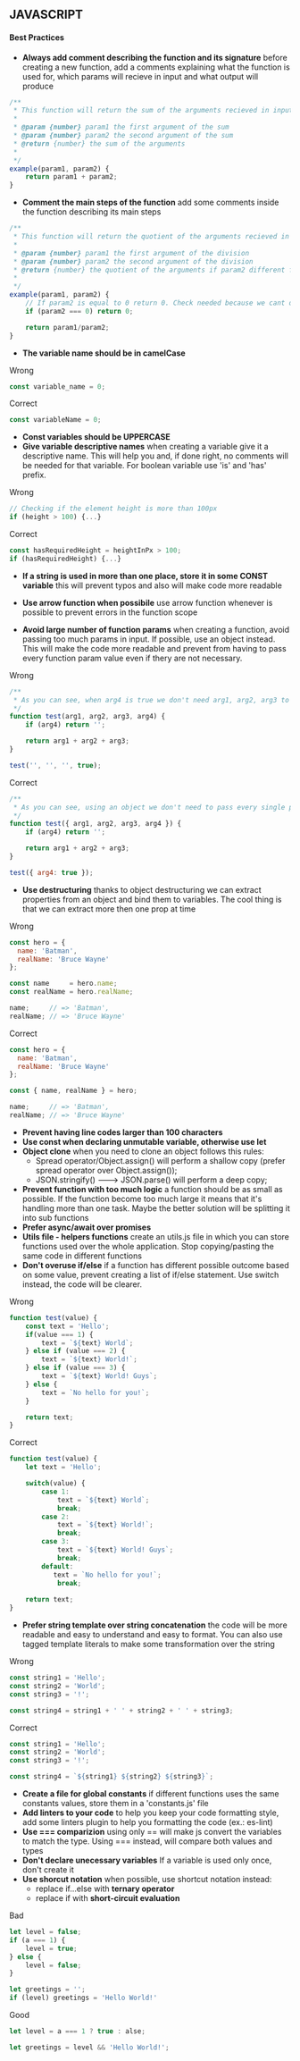 ## JAVASCRIPT

#### Best Practices
* **Always add comment describing the function and its signature** before creating a new function, add a comments explaining what the function is used for, which params will recieve in input and what output will produce

```js
/**
 * This function will return the sum of the arguments recieved in input.
 *
 * @param {number} param1 the first argument of the sum
 * @param {number} param2 the second argument of the sum
 * @return {number} the sum of the arguments
 *
 */
example(param1, param2) {
    return param1 + param2;
}
```
* **Comment the main steps of the function** add some comments inside the function describing its main steps

```js
/**
 * This function will return the quotient of the arguments recieved in input.
 *
 * @param {number} param1 the first argument of the division
 * @param {number} param2 the second argument of the division
 * @return {number} the quotient of the arguments if param2 different from 0
 *
 */
example(param1, param2) {
    // If param2 is equal to 0 return 0. Check needed because we cant divide a number by 0
    if (param2 === 0) return 0;

    return param1/param2;
}
```

* **The variable name should be in camelCase**

Wrong
```js
const variable_name = 0;
```

Correct
```js
const variableName = 0;
```

* **Const variables should be UPPERCASE**
* **Give variable descriptive names** when creating a variable give it a descriptive name. This will help you and, if done right, no comments will be needed for that variable. For boolean variable use 'is' and 'has' prefix.

Wrong
```js
// Checking if the element height is more than 100px
if (height > 100) {...}
```

Correct
```js
const hasRequiredHeight = heightInPx > 100;
if (hasRequiredHeight) {...}
```

* **If a string is used in more than one place, store it in some CONST variable** this will prevent typos and also will make code more readable

* **Use arrow function when possibile** use arrow function whenever is possible to prevent errors in the function scope

* **Avoid large number of function params** when creating a function, avoid passing too much params in input. If possible, use an object instead. This will make the code more readable and prevent from having to pass every function param value even if thery are not necessary.

Wrong
```js
/**
 * As you can see, when arg4 is true we don't need arg1, arg2, arg3 to be passed because they are not used
 */
function test(arg1, arg2, arg3, arg4) {
    if (arg4) return '';

    return arg1 + arg2 + arg3;
}

test('', '', '', true);
```

Correct
```js
/**
 * As you can see, using an object we don't need to pass every single param.
 */
function test({ arg1, arg2, arg3, arg4 }) {
    if (arg4) return '';

    return arg1 + arg2 + arg3;
}

test({ arg4: true });
```

* **Use destructuring** thanks to object destructuring we can extract properties from an object and bind them to variables. The cool thing is that we can extract more then one prop at time

Wrong
```js
const hero = {
  name: 'Batman',
  realName: 'Bruce Wayne'
};

const name     = hero.name;
const realName = hero.realName;

name;     // => 'Batman',
realName; // => 'Bruce Wayne'
```

Correct
```js
const hero = {
  name: 'Batman',
  realName: 'Bruce Wayne'
};

const { name, realName } = hero;

name;     // => 'Batman',
realName; // => 'Bruce Wayne'
```

* **Prevent having line codes larger than 100 characters**
* **Use const when declaring unmutable variable, otherwise use let**
* **Object clone** when you need to clone an object follows this rules:
    * Spread operator/Object.assign() will perform a shallow copy (prefer spread operator over Object.assign());
    * JSON.stringify() ---> JSON.parse() will perform a deep copy;
* **Prevent function with too much logic** a function should be as small as possible. If the function become too much large it means that it's handling more than one task. Maybe the better solution will be splitting it into sub functions
* **Prefer async/await over promises**
* **Utils file - helpers functions** create an utils.js file in which you can store functions used over the whole application. Stop copying/pasting the same code in different functions
* **Don't overuse if/else** if a function has different possible outcome based on some value, prevent creating a list of if/else statement. Use switch instead, the code will be clearer.

Wrong
```js
function test(value) {
    const text = 'Hello';
    if(value === 1) {
        text = `${text} World`;
    } else if (value === 2) {
        text = `${text} World!`;
    } else if (value === 3) {
        text = `${text} World! Guys`;
    } else {
        text = `No hello for you!`;
    }

    return text;
}
```

Correct
```js
function test(value) {
    let text = 'Hello';

    switch(value) {
        case 1:
            text = `${text} World`;
            break;
        case 2:
            text = `${text} World!`;
            break;
        case 3:
            text = `${text} World! Guys`;
            break;
        default:
           text = `No hello for you!`;
            break;
        
    return text;
}
```
* **Prefer string template over string concatenation** the code will be more readable and easy to understand and easy to format. You can also use tagged template literals to make some transformation over the string

Wrong
```js
const string1 = 'Hello';
const string2 = 'World';
const string3 = '!';

const string4 = string1 + ' ' + string2 + ' ' + string3;
```

Correct
```js
const string1 = 'Hello';
const string2 = 'World';
const string3 = '!';

const string4 = `${string1} ${string2} ${string3}`;
```
* **Create a file for global constants** if different functions uses the same constants values, store them in a 'constants.js' file
* **Add linters to your code** to help you keep your code formatting style, add some linters plugin to help you formatting the code (ex.: es-lint)
* **Use === comparizion** using only == will make js convert the variables to match the type. Using === instead, will compare both values and types
* **Don't declare unecessary variables** If a variable is used only once, don't create it
* **Use shorcut notation** when possible, use shortcut notation instead:
    * replace if...else with **ternary operator**
    * replace if with **short-circuit evaluation**

Bad
```js
let level = false;
if (a === 1) {
    level = true;
} else {
    level = false;
}

let greetings = '';
if (level) greetings = 'Hello World!'
```

Good
```js
let level = a === 1 ? true : alse;

let greetings = level && 'Hello World!';
```
